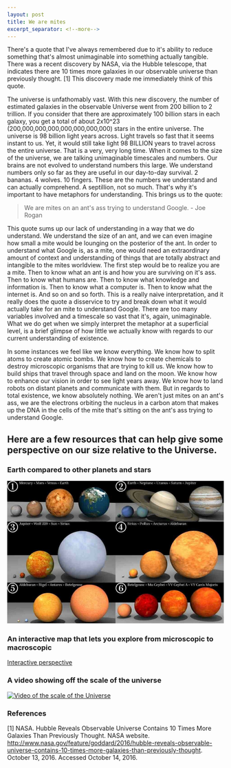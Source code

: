 ```yaml
---
layout: post
title: We are mites
excerpt_separator: <!--more-->
---
```

There's a quote that I've always remembered due to it's ability to reduce something that's almost unimaginable into something actually tangible. There was a recent discovery by NASA, via the Hubble telescope, that indicates there are 10 times more galaxies in our observable universe than previously thought. [1] This discovery made me immediately think of this quote. 
<!--more-->
 
The universe is unfathomably vast. With this new discovery, the number of estimated galaxies in the observable Universe went from 200 billion to 2 trillion. If you consider that there are approximately 100 billion stars in each galaxy, you get a total of about 2x10^23 (200,000,000,000,000,000,000,000) stars in the entire universe. The universe is 98 billion light years across. Light travels so fast that it seems instant to us. Yet, it would still take light 98 BILLION years to travel across the entire universe. That is a very, very long time. When it comes to the size of the universe, we are talking unimaginable timescales and numbers. Our brains are not evolved to understand numbers this large. We understand numbers only so far as they are useful in our day-to-day survival. 2 bananas. 4 wolves. 10 fingers. These are the numbers we understand and can actually comprehend. A septillion, not so much. That's why it's important to have metaphors for understanding. This brings us to the quote: 
 
> We are mites on an ant's ass trying to understand Google. - Joe Rogan
 
This quote sums up our lack of understanding in a way that we do understand. We understand the size of an ant, and we can even imagine how small a mite would be lounging on the posterior of the ant. In order to understand what Google is, as a mite, one would need an extraordinary amount of context and understanding of things that are totally abstract and intangible to the mites worldview. The first step would be to realize you are a mite. Then to know what an ant is and how you are surviving on it's ass. Then to know what humans are. Then to know what knowledge and information is. Then to know what a computer is. Then to know what the internet is. And so on and so forth. This is a really naive interpretation, and it really does the quote a disservice to try and break down what it would actually take for an mite to understand Google. There are too many variables involved and a timescale so vast that it's, again, unimaginable. What we do get when we simply interpret the metaphor at a superficial level, is a brief glimpse of how little we actually know with regards to our current understanding of existence. 
 
In some instances we feel like we know everything. We know how to split atoms to create atomic bombs. We know how to create chemicals to destroy microscopic organisms that are trying to kill us. We know how to build ships that travel through space and land on the moon. We know how to enhance our vision in order to see light years away. We know how to land robots on distant planets and communicate with them. But in regards to total existence, we know absolutely nothing. We aren't just mites on an ant's ass, we are the electrons orbiting the nucleus in a carbon atom that makes up the DNA in the cells of the mite that's sitting on the ant's ass trying to understand Google. 

## Here are a few resources that can help give some perspective on our size relative to the Universe.
 
 
### Earth compared to other planets and stars 

![Earth compared to Stars](/assets/we-are-mites/earthToStars.jpg "Earth compared to Stars")  

 
### An interactive map that lets you explore from microscopic to macroscopic
 
[Interactive perspective](http://htwins.net/scale2/) 

 
### A video showing off the scale of the universe 

[![Video of the scale of the Universe](http://img.youtube.com/vi/RVBp5apTwYE/0.jpg)](http://www.youtube.com/watch?v=RVBp5apTwYE "Scale of the Universe")
 
  
  
### References 
   
   
[1] NASA. Hubble Reveals Observable Universe Contains 10 Times More Galaxies Than Previously Thought. NASA website. http://www.nasa.gov/feature/goddard/2016/hubble-reveals-observable-universe-contains-10-times-more-galaxies-than-previously-thought. October 13, 2016. Accessed October 14, 2016.
